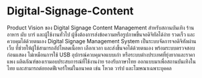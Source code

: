 # Digital-Signage-Content
Product Vision ของ Digital Signage Content Management
สำหรับสถานบันเทิง ร้านอาหาร ผับ บาร์ และผู้ใช้งานทั่วไป
ผู้ซึ่งต้องการส่งข้อความหรือรูปภาพขึ้นจอดิจิทัลได้ง่าย รวดเร็ว และควบคุมได้ด้วยตนเอง
Digital Signage Management System เป็นระบบจัดการจอดิจิทัลผ่านเว็บ
ที่ช่วยให้ผู้ใช้สามารถอัปโหลดเนื้อหา เลือกเวลา และส่งขึ้นจอได้ด้วยตนเอง พร้อมระบบตรวจสอบก่อนแสดง
ไม่เหมือนการใช้ USB อุปกรณ์ควบคุมจอแบบเก่า หรือระบบต่างประเทศที่ยุ่งยากและราคาแพง
ผลิตภัณฑ์ของเรามอบประสบการณ์ที่ใช้งานง่าย รองรับภาษาไทย ออกแบบมาเพื่อสถานบันเทิงในไทย และสามารถต่อยอดฟีเจอร์ใหม่ในอนาคต เช่น โหวต วาร์ป และโฆษณาเฉพาะบุคคล
 
